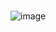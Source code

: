 # 
![image](https://github.com/Git-build/aorustudio/assets/45383897/dca97c90-6744-4b26-9094-b93a72ffaea4)

